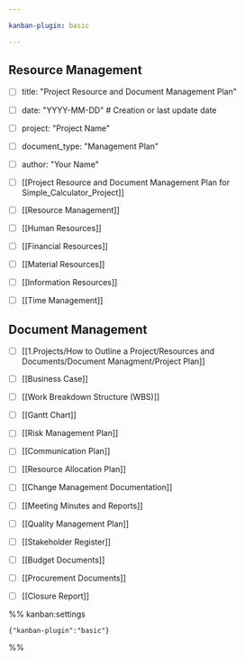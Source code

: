 ```yaml
---

kanban-plugin: basic

---
```


## Resource Management

- [ ] title: "Project Resource and Document Management Plan"
- [ ] date: "YYYY-MM-DD"  # Creation or last update date
- [ ] project: "Project Name"
- [ ] document_type: "Management Plan"
- [ ] author: "Your Name"
- [ ] [[Project Resource and Document Management Plan for Simple_Calculator_Project]]
- [ ] [[Resource Management]]
- [ ] [[Human Resources]]
- [ ] [[Financial Resources]]
- [ ] [[Material Resources]]
- [ ] [[Information Resources]]
- [ ] [[Time Management]]


## Document Management

- [ ] [[1.Projects/How to Outline a Project/Resources and Documents/Document Managment/Project Plan]]
- [ ] [[Business Case]]
- [ ] [[Work Breakdown Structure (WBS)]]
- [ ] [[Gantt Chart]]
- [ ] [[Risk Management Plan]]
- [ ] [[Communication Plan]]
- [ ] [[Resource Allocation Plan]]
- [ ] [[Change Management Documentation]]
- [ ] [[Meeting Minutes and Reports]]
- [ ] [[Quality Management Plan]]
- [ ] [[Stakeholder Register]]
- [ ] [[Budget Documents]]
- [ ] [[Procurement Documents]]
- [ ] [[Closure Report]]




%% kanban:settings
```
{"kanban-plugin":"basic"}
```
%%